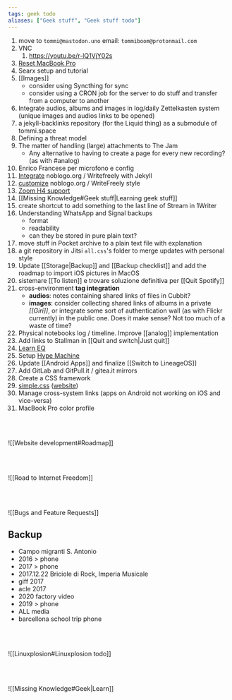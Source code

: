 ```yaml
---
tags: geek todo
aliases: ["Geek stuff", "Geek stuff todo"]
---
```

1. move to `tommi@mastodon.uno` email: `tommiboom@protonmail.com`
1. VNC
	1. https://youtu.be/r-lQ1VjY02s
1. [Reset MacBook Pro](https://www.wired.com/story/how-to-factory-reset-mac-windows-chromebook "Factory reset MacOS")
2. Searx setup and tutorial
3. [[Images]]
	- consider using Syncthing for sync
	- consider using a CRON job for the server to do stuff and transfer from a computer to another
4. Integrate audios, albums and images in log/daily Zettelkasten system (unique images and audios links to be opened)
5. a jekyll-backlinks repository (for the Liquid thing) as a submodule of tommi.space
6. Defining a threat model
7. The matter of handling (large) attachments to The Jam
	- Any alternative to having to create a page for every new recording? (as with #analog)
8. Enrico Francese per microfono e config
9. [Integrate](https://github.com/cjeller1592/WriteFreely-API) noblogo.org / Writefreely with Jekyll
10. [customize](https://writefreely.org/docs/latest/writer/css) noblogo.org / WriteFreely style
11. [Zoom H4 support](https://zoomcorp.com "Zoom official website")
12. [[Missing Knowledge#Geek stuff|Learning geek stuff]]
13. create shortcut to add something to the last line of Stream in 1Writer
14. Understanding WhatsApp and Signal backups
	- format
	- readability
	- can they be stored in pure plain text?
15. move stuff in Pocket archive to a plain text file with explanation
16. a git repository in Jitsi `all.css`'s folder to merge updates with personal style
17. Update [[Storage|Backup]] and [[Backup checklist]] and add the roadmap to import iOS pictures in MacOS
18. sistemare [[To listen]] e trovare soluzione definitiva per [[Quit Spotify]]
19. cross-environment **tag integration**
	- **audios**: notes containing shared links of files in Cubbit?
	- **images**: consider collecting shared links of albums in a private *[[Giri]]*, or integrate some sort of authentication wall (as with Flickr currently) in the public one. Does it make sense? Not too much of a waste of time?
20. Physical notebooks log / timeline. Improve [[analog]] implementation
21. Add links to Stallman in [[Quit and switch|Just quit]]
22. [Learn EQ](https://youtu.be/e4C5DxOepsM)
23. Setup [Hype Machine](https://hypem.com)
24. Update [[Android Apps]] and finalize [[Switch to LineageOS]]
25. Add GitLab and GitPull.it / gitea.it mirrors
26. Create a CSS framework
27. [simple.css](https://github.com/xplosionmind/simple.css) ([website](https://simplecss.org))
28. Manage cross-system links (apps on Android not working on iOS and vice-versa)
29. MacBook Pro color profile

<br>
<br>

![[Website development#Roadmap]]

<br>
<br>

![[Road to Internet Freedom]]

<br>
<br>

![[Bugs and Feature Requests]]

## Backup

- Campo migranti S. Antonio
- 2016 \> phone
- 2017 \> phone
- 2017.12.22 Briciole di Rock, Imperia Musicale
- giff 2017
- acle 2017
- 2020 factory video
- 2019 \> phone
- ALL media
- barcellona school trip phone

<br>
<br>

![[Linuxplosion#Linuxplosion todo]]

<br>
<br>

![[Missing Knowledge#Geek|Learn]]